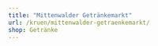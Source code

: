 ```yaml
---
title: "Mittenwalder Getränkemarkt"
url: /kruen/mittenwalder-getraenkemarkt/
shop: Getränke
---
```

